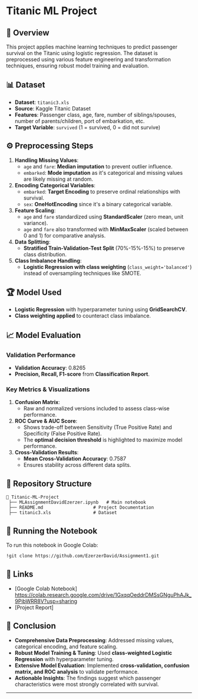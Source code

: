 # Titanic ML Project

## 📌 Overview
This project applies machine learning techniques to predict passenger survival on the Titanic using logistic regression. The dataset is preprocessed using various feature engineering and transformation techniques, ensuring robust model training and evaluation.

## 📊 Dataset
- **Dataset**: `titanic3.xls`
- **Source**: Kaggle Titanic Dataset
- **Features**: Passenger class, age, fare, number of siblings/spouses, number of parents/children, port of embarkation, etc.
- **Target Variable**: `survived` (1 = survived, 0 = did not survive)

## ⚙️ Preprocessing Steps
1. **Handling Missing Values**:
   - `age` and `fare`: **Median imputation** to prevent outlier influence.
   - `embarked`: **Mode imputation** as it's categorical and missing values are likely missing at random.
2. **Encoding Categorical Variables**:
   - `embarked`: **Target Encoding** to preserve ordinal relationships with survival.
   - `sex`: **OneHotEncoding** since it's a binary categorical variable.
3. **Feature Scaling**:
   - `age` and `fare` standardized using **StandardScaler** (zero mean, unit variance).
   - `age` and `fare` also transformed with **MinMaxScaler** (scaled between 0 and 1) for comparative analysis.
4. **Data Splitting**:
   - **Stratified Train-Validation-Test Split** (70%-15%-15%) to preserve class distribution.
5. **Class Imbalance Handling**:
   - **Logistic Regression with class weighting** (`class_weight='balanced'`) instead of oversampling techniques like SMOTE.

## 🏆 Model Used
- **Logistic Regression** with hyperparameter tuning using **GridSearchCV**.
- **Class weighting applied** to counteract class imbalance.

## 📈 Model Evaluation
### **Validation Performance**
- **Validation Accuracy**: 0.8265
- **Precision, Recall, F1-score** from **Classification Report**.

### **Key Metrics & Visualizations**
1. **Confusion Matrix**:
   - Raw and normalized versions included to assess class-wise performance.
2. **ROC Curve & AUC Score**:
   - Shows trade-off between Sensitivity (True Positive Rate) and Specificity (False Positive Rate).
   - The **optimal decision threshold** is highlighted to maximize model performance.
3. **Cross-Validation Results**:
   - **Mean Cross-Validation Accuracy**: 0.7587
   - Ensures stability across different data splits.

## 📂 Repository Structure
```
📁 Titanic-ML-Project
 ├── MLAssignmentDavidEzerzer.ipynb   # Main notebook
 ├── README.md                   # Project Documentation
 ├── titanic3.xls                # Dataset 
```

## 🚀 Running the Notebook
To run this notebook in Google Colab:
```bash
!git clone https://github.com/EzerzerDavid/Assignment1.git
```

## 🔗 Links
- [Google Colab Notebook] https://colab.research.google.com/drive/1GxqqOeddrDMSsGNguPhAJk_9PibWRR8V?usp=sharing
- [Project Report] 

## 📝 Conclusion
- **Comprehensive Data Preprocessing**: Addressed missing values, categorical encoding, and feature scaling.
- **Robust Model Training & Tuning**: Used **class-weighted Logistic Regression** with hyperparameter tuning.
- **Extensive Model Evaluation**: Implemented **cross-validation, confusion matrix, and ROC analysis** to validate performance.
- **Actionable Insights**: The findings suggest which passenger characteristics were most strongly correlated with survival.

---


